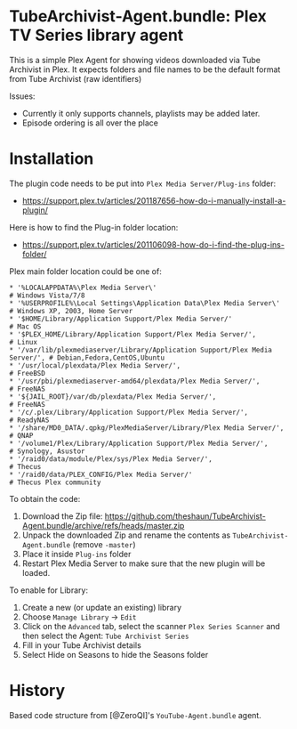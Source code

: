 # TubeArchivist-Agent.bundle: Plex TV Series library agent

This is a simple Plex Agent for showing videos downloaded via Tube Archivist in Plex.
It expects folders and file names to be the default format from Tube Archivist (raw identifiers)

Issues:
 - Currently it only supports channels, playlists may be added later.
 - Episode ordering is all over the place

Installation
============

The plugin code needs to be put into `Plex Media Server/Plug-ins` folder:
- https://support.plex.tv/articles/201187656-how-do-i-manually-install-a-plugin/

Here is how to find the Plug-in folder location:
- https://support.plex.tv/articles/201106098-how-do-i-find-the-plug-ins-folder/

Plex main folder location could be one of:

    * '%LOCALAPPDATA%\Plex Media Server\'                                        # Windows Vista/7/8
    * '%USERPROFILE%\Local Settings\Application Data\Plex Media Server\'         # Windows XP, 2003, Home Server
    * '$HOME/Library/Application Support/Plex Media Server/'                     # Mac OS
    * '$PLEX_HOME/Library/Application Support/Plex Media Server/',               # Linux
    * '/var/lib/plexmediaserver/Library/Application Support/Plex Media Server/', # Debian,Fedora,CentOS,Ubuntu
    * '/usr/local/plexdata/Plex Media Server/',                                  # FreeBSD
    * '/usr/pbi/plexmediaserver-amd64/plexdata/Plex Media Server/',              # FreeNAS
    * '${JAIL_ROOT}/var/db/plexdata/Plex Media Server/',                         # FreeNAS
    * '/c/.plex/Library/Application Support/Plex Media Server/',                 # ReadyNAS
    * '/share/MD0_DATA/.qpkg/PlexMediaServer/Library/Plex Media Server/',        # QNAP
    * '/volume1/Plex/Library/Application Support/Plex Media Server/',            # Synology, Asustor
    * '/raid0/data/module/Plex/sys/Plex Media Server/',                          # Thecus
    * '/raid0/data/PLEX_CONFIG/Plex Media Server/'                               # Thecus Plex community

To obtain the code:
1. Download the Zip file: https://github.com/theshaun/TubeArchivist-Agent.bundle/archive/refs/heads/master.zip
1. Unpack the downloaded Zip and rename the contents as `TubeArchivist-Agent.bundle` (remove `-master`)
1. Place it inside `Plug-ins` folder
1. Restart Plex Media Server to make sure that the new plugin will be loaded.

To enable for Library:
1. Create a new (or update an existing) library
2. Choose `Manage Library` -> `Edit`
3. Click on the `Advanced` tab, select the scanner `Plex Series Scanner` and then select the Agent: `Tube Archivist Series`
4. Fill in your Tube Archivist details
5. Select Hide on Seasons to hide the Seasons folder

History
=======

Based code structure from [@ZeroQI]'s `YouTube-Agent.bundle` agent.
